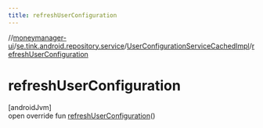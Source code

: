 ```yaml
---
title: refreshUserConfiguration
---
```

//[moneymanager-ui](../../../index.html)/[se.tink.android.repository.service](../index.html)/[UserConfigurationServiceCachedImpl](index.html)/[refreshUserConfiguration](refresh-user-configuration.html)



# refreshUserConfiguration



[androidJvm]\
open override fun [refreshUserConfiguration](refresh-user-configuration.html)()




